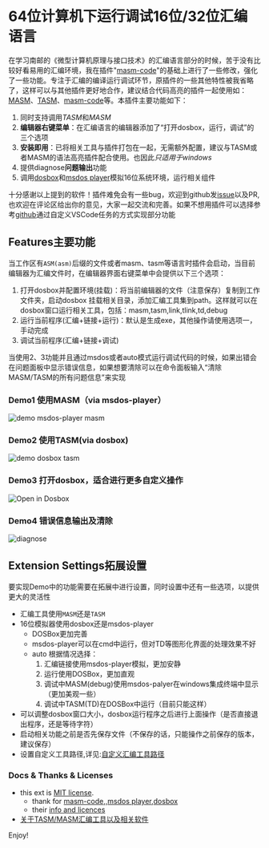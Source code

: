 # 64位计算机下运行调试16位/32位汇编语言

在学习南邮的《微型计算机原理与接口技术》的汇编语言部分的时候，苦于没有比较好看易用的汇编环境，我在插件"[masm-code](https://github.com/Woodykaixa/masm-code)"的基础上进行了一些修改，强化了一些功能。专注于汇编的编译运行调试环节，原插件的一些其他特性被我省略了，这样可以与其他插件更好地合作，建议结合代码高亮的插件一起使用如：[MASM](https://marketplace.visualstudio.com/items?itemName=bltg-team.masm)、[TASM](https://marketplace.visualstudio.com/items?itemName=Roncho.assembly-8086)、[masm-code](https://marketplace.visualstudio.com/items?itemName=kaixa.masm-code)等。本插件主要功能如下：

1. 同时支持调用*TASM*和*MASM*
2. **编辑器右键菜单**：在汇编语言的编辑器添加了“打开dosbox，运行，调试”的三个选项
3. **安装即用**：已将相关工具与插件打包在一起，无需额外配置，建议与TASM或者MASM的语法高亮插件配合使用。也因此*只适用于windows*
4. 提供diagnose**问题输出**功能
5. 调用[dosbox](dosbox.com)和[msdos player](http://takeda-toshiya.my.coocan.jp/msdos)模拟16位系统环境，运行相关组件

十分感谢以上提到的软件！插件难免会有一些bug，欢迎到github发[issue](https://github.com/xsro/masm-tasm/issues)以及PR,也欢迎在评论区给出你的意见，大家一起交流和完善。如果不想用插件可以选择参考[github](https://github.com/xsro/VSC-ASMtasks)通过自定义VSCode任务的方式实现部分功能

## Features主要功能

当工作区有`ASM(asm)`后缀的文件或者masm、tasm等语言时插件会启动，当目前编辑器为汇编文件时，在编辑器界面右键菜单中会提供以下三个选项：

1. 打开dosbox并配置环境(挂载)：将当前编辑器的文件（注意保存）复制到工作文件夹，启动dosbox 挂载相关目录，添加汇编工具集到path。这样就可以在dosbox窗口运行相关工具，包括：masm,tasm,link,tlink,td,debug
2. 运行当前程序(汇编+链接+运行)：默认是生成exe，其他操作请使用选项一，手动完成
3. 调试当前程序(汇编+链接+调试)

当使用2、3功能并且通过msdos或者auto模式运行调试代码的时候，如果出错会在问题面板中显示错误信息，如果想要清除可以在命令面板输入“清除MASM/TASM的所有问题信息”来实现

### Demo1 使用MASM（via msdos-player）

![demo msdos-player masm](https://github.com/xsro/masm-tasm/raw/master/pics/demo_msdos_masm.gif)

### Demo2 使用TASM(via dosbox)

![demo dosbox tasm](https://github.com/xsro/masm-tasm/raw/master/pics/demo_dosbox_tasm.gif)

### Demo3 打开dosbox，适合进行更多自定义操作

![Open in Dosbox](https://github.com/xsro/masm-tasm/raw/master/pics/opendosbox.gif)

### Demo4 错误信息输出及清除

![diagnose](https://github.com/xsro/masm-tasm/raw/master/pics/demo_diagnose_tasm.gif)

## Extension Settings拓展设置

要实现Demo中的功能需要在拓展中进行设置，同时设置中还有一些选项，以提供更大的灵活性

- 汇编工具使用`MASM`还是`TASM`
- 16位模拟器使用dosbox还是msdos-player
  - DOSBox更加完善
  - msdos-player可以在cmd中运行，但对TD等图形化界面的处理效果不好
  - auto 根据情况选择：
    1. 汇编链接使用msdos-player模拟，更加安静
    2. 运行使用DOSBox，更加直观
    3. 调试中MASM(debug)使用msdos-palyer在windows集成终端中显示（更加美观一些）
    4. 调试中TASM(TD)在DOSBox中运行（目前只能这样）
- 可以调整dosbox窗口大小，dosbox运行程序之后进行上面操作（是否直接退出程序，还是等待字符）
- 启动相关功能之前是否先保存文件（不保存的话，只能操作之前保存的版本，建议保存）
- 设置自定义工具路径,详见:[自定义汇编工具路径](https://github.com/xsro/masm-tasm/blob/master/doc/关于汇编工具路径.md#自定义汇编工具路径)

### Docs & Thanks & Licenses

- this ext is [MIT license](https://github.com/xsro/masm-tasm/blob/master/LICENSE).
  - thank for [masm-code](https://github.com/Woodykaixa/masm-code),,[msdos player](http://takeda-toshiya.my.coocan.jp/msdos),[dosbox](dosbox.com)
  - their [info and licences](https://github.com/xsro/masm-tasm/blob/master/doc/liscence.md)
- [关于TASM/MASM汇编工具以及相关软件](https://github.com/xsro/masm-tasm/blob/master/doc/关于汇编工具路径.md)

<!-- ## Release Notes

### 1.0.0

Initial release of ...

### 1.0.1

Fixed issue #.

### 1.1.0

Added features X, Y, and Z. -->

Enjoy!
